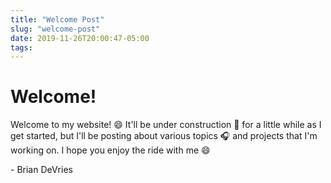 ```yaml
---
title: "Welcome Post"
slug: "welcome-post"
date: 2019-11-26T20:00:47-05:00
tags:
---
```


# Welcome!

Welcome to my website! 😄 It'll be under construction 🚧 for a little while as I get started, but I'll be posting about various topics 🎧 and projects that I'm working on. I hope you enjoy the ride with me 😄

\- Brian DeVries
